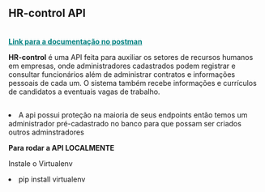 ##  HR-control API
<br>

<a style="color: teal;" href="https://documenter.getpostman.com/view/20745940/Uz5DocEb">
    <b>Link para a documentação no postman</b>
</a>

<br>
<p>
<b>HR-control</b> é uma API feita para auxiliar os setores de recursos humanos em empresas, onde administradores cadastrados podem registrar e consultar funcionários além de administrar contratos e informações pessoais de cada um. O sistema também recebe informações e currículos de candidatos a eventuais vagas de trabalho. 
<p>

## 

<li>
A api possui proteção na maioria de seus endpoints então temos um administrador pré-cadastrado no banco para que possam ser criados outros adminstradores
</li>

<strong>Para rodar a API LOCALMENTE</strong>

<p>Instale o Virtualenv</p>

<li>pip install virtualenv</li>